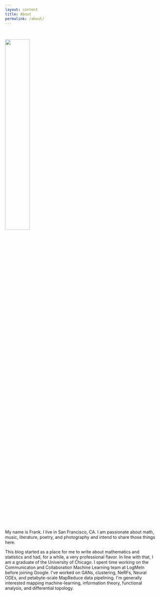 ```yaml
---
layout: content
title: About
permalink: /about/
---
```


<br>
<p align="left">
  <img src="https://frankwang95.github.io/assets/about_photo.jpg" width="40%">
</p>
<br>

My name is Frank. I live in San Francisco, CA. I am passionate about math, music, literature, poetry, and photography and intend to share those things here.

This blog started as a place for me to write about mathematics and statistics and had, for a while, a very professional flavor. In line with that, I am a graduate of the University of Chicago. I spent time working on the Communicaton and Collaboration Machine Learning team at LogMeIn before joining Google. I've worked on GANs, clustering, NeRFs, Neural ODEs, and petabyte-scale MapReduce data pipelining. I'm generally interested mapping machine-learning, information theory, functional analysis, and differential topology.
